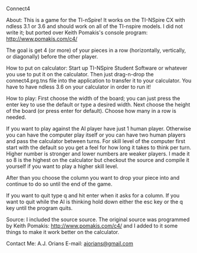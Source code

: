 Connect4

About: This is a game for the TI-nSpire!  It works on the TI-NSpire CX with ndless 3.1 or 3.6 and should work on all of the TI-nspire models.  I did not write it; but ported over Keith Pomakis's console program: http://www.pomakis.com/c4/

The goal is get 4 (or more) of your pieces in a row (horizontally, vertically, or diagonally) before the other player.

How to put on calculator: Start up TI-NSpire Student Software or whatever you use to put it on the calculator. Then just drag-n-drop the connect4.prg.tns file into the application to transfer it to your calculator. You have to have ndless 3.6 on your calculator in order to run it!

How to play: First choose the width of the board; you can just press the enter key to use the default or type a desired width.  Next choose the height of the board (or press enter for default).  Choose how many in a row is needed.

If you want to play against the AI player have just 1 human player.  Otherwise you can have the computer play itself or you can have two human players and pass the calculator between turns.  For skill level of the computer first start with the default so you get a feel for how long it takes to think per turn.  Higher number is stronger and lower numbers are weaker players.  I made it so 8 is the highest on the calculator but checkout the source and compile it yourself if you want to play a higher skill level.

After than you choose the column you want to drop your piece into and continue to do so until the end of the game.

If you want to quit type q and hit enter when it asks for a column.  If you want to quit while the AI is thinking hold down either the esc key or the q key until the program quits.

Source: I included the source source.  The original source was programmed by Keith Pomakis: http://www.pomakis.com/c4/ and I added to it some things to make it work better on the calculator.

Contact Me: A.J. Orians E-mail: ajorians@gmail.com

